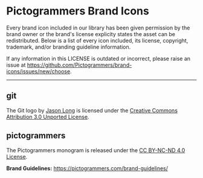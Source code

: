 # Pictogrammers Brand Icons

Every brand icon included in our library has been given permission by the brand owner or the brand's license explicity states the asset can be redistributed. Below is a list of every icon included, its license, copyright, trademark, and/or branding guideline information.

If any information in this LICENSE is outdated or incorrect, please raise an issue at <https://github.com/Pictogrammers/brand-icons/issues/new/choose>.

---

## git
The Git logo by [Jason Long](https://twitter.com/jasonlong) is licensed under the [Creative Commons Attribution 3.0 Unported License](https://creativecommons.org/licenses/by/3.0/).

## pictogrammers
The Pictogrammers monogram is released under the [CC BY-NC-ND 4.0 License](https://creativecommons.org/licenses/by-nc-nd/4.0/).

**Brand Guidelines:** <https://pictogrammers.com/brand-guidelines/>